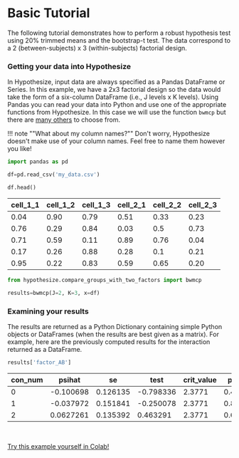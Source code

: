 # Basic Tutorial

The following tutorial demonstrates how to perform a 
robust hypothesis test using 20% trimmed means and 
the bootstrap-t test. The data correspond to a 
2 (between-subjects) x 3 (within-subjects) factorial design. 

### Getting your data into Hypothesize

In Hypothesize, input data are always specified as a Pandas DataFrame or Series. 
In this example, we have a 2x3 factorial design so the data would take the form of 
a six-column DataFrame (i.e., J levels x K levels). Using Pandas you can read your data into Python and 
use one of the appropriate functions from Hypothesize. In this case we will use the function `bwmcp`
but there are [many others](function_guide.md) to choose from.

!!! note ""What about my column names?""
    Don't worry, Hypothesize doesn't make use of your column names. 
    Feel free to name them however you like!


```python
import pandas as pd

df=pd.read_csv('my_data.csv')

df.head() 
```

| cell_1_1   |   cell_1_2 |   cell_1_3 |   cell_2_1 |   cell_2_2 |   cell_2_3 |
|------------|------------|------------|------------|------------|------------|
|  0.04      |   0.90     |   0.79     |  0.51      |   0.33     |  0.23      |
|  0.76      |   0.29     |   0.84     |  0.03      |   0.5      |  0.73      |
|  0.71      |   0.59     |   0.11     |  0.89      |   0.76     |  0.04      |
|  0.17      |   0.26     |   0.88     |  0.28      |   0.1      |  0.21      |
|  0.95      |   0.22     |   0.83     |  0.59      |   0.65     |  0.20      |
    
```python
from hypothesize.compare_groups_with_two_factors import bwmcp

results=bwmcp(J=2, K=3, x=df)
```

### Examining your results

The results are returned as a Python Dictionary containing simple Python objects
 or DataFrames (when the results are best given as a matrix). For example, here are the 
 previously computed results for the interaction returned as a DataFrame.

```python
results['factor_AB']
```
    
|   con_num |     psihat |       se |      test |   crit_value |   p_value |
|---------- |----------- |--------- |---------- |------------- |---------- |
|         0 | -0.100698  | 0.126135 | -0.798336 |       2.3771 |  0.410684 |
|         1 | -0.037972  | 0.151841 | -0.250078 |       2.3771 |  0.804674 |
|         2 |  0.0627261 | 0.135392 |  0.463291 |       2.3771 |  0.659432 |

<br>

<a href="https://colab.research.google.com/github/Alcampopiano/hypothesize/blob/master/examples/hypothesize_notebook_for_colab.ipynb" 
target="_blank" class="button">Try this example yourself in Colab!</a>
